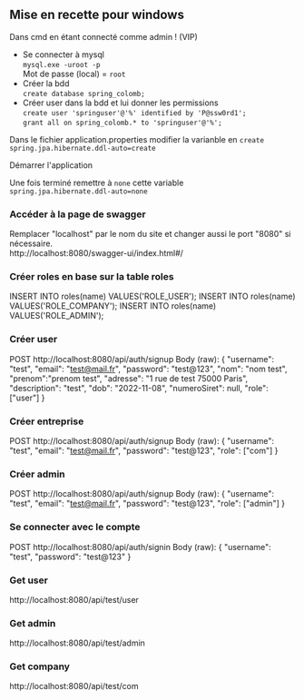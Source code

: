 ## Mise en recette pour windows
Dans cmd en étant connecté comme admin ! (VIP)
- Se connecter à mysql  
`mysql.exe -uroot -p `  
Mot de passe (local) = `root`
- Créer la bdd  
`create database spring_colomb;`
- Créer user dans la bdd et lui donner les permissions  
`create user 'springuser'@'%' identified by 'P@ssw0rd1';`  
`grant all on spring_colomb.* to 'springuser'@'%';`

Dans le fichier application.properties modifier la varianble en `create`  
`spring.jpa.hibernate.ddl-auto=create`

Démarrer l'application

Une fois terminé remettre à `none` cette variable  
`spring.jpa.hibernate.ddl-auto=none`

### Accéder à la page de swagger
Remplacer "localhost" par le nom du site et changer aussi le port "8080" si nécessaire.  
http://localhost:8080/swagger-ui/index.html#/

### Créer roles en base sur la table roles

INSERT INTO roles(name) VALUES('ROLE_USER');
INSERT INTO roles(name) VALUES('ROLE_COMPANY');
INSERT INTO roles(name) VALUES('ROLE_ADMIN');

### Créer user

POST http://localhost:8080/api/auth/signup
Body (raw): 
{
"username": "test",
"email": "test@mail.fr",
"password": "test@123",
"nom": "nom test",
"prenom":"prenom test",
"adresse": "1 rue de test 75000 Paris",
"description": "test",
"dob": "2022-11-08",
"numeroSiret": null,
"role": ["user"]
}

### Créer entreprise

POST http://localhost:8080/api/auth/signup
Body (raw):
{
"username": "test",
"email": "test@mail.fr",
"password": "test@123",
"role": ["com"]
}

### Créer admin

POST http://localhost:8080/api/auth/signup
Body (raw):
{
"username": "test",
"email": "test@mail.fr",
"password": "test@123",
"role": ["admin"]
}

### Se connecter avec le compte

POST http://localhost:8080/api/auth/signin
Body (raw):
{
"username": "test",
"password": "test@123"
}

### Get user
http://localhost:8080/api/test/user

### Get admin
http://localhost:8080/api/test/admin

### Get company
http://localhost:8080/api/test/com


